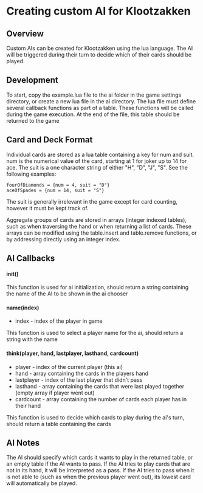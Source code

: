 # Creating custom AI for Klootzakken

## Overview

Custom AIs can be created for Klootzakken using the lua language. The AI will be triggered during their turn to decide which of their cards should be played.

## Development

To start, copy the example.lua file to the ai folder in the game settings directory, or create a new lua file in the ai directory. The lua file must define several callback functions as part of a table. These functions will be called during the game execution. At the end of the file, this table should be returned to the game

## Card and Deck Format

Individual cards are stored as a lua table containing a key for num and suit. num is the numerical value of the card, starting at 1 for joker up to 14 for ace. The suit is a one character string of either "H", "D", "J", "S". See the following examples:

    fourOfDiamonds = {num = 4, suit = "D"}
    aceOfSpades = {num = 14, suit = "S"}

The suit is generally irrelevant in the game except for card counting, however it must be kept track of.

Aggregate groups of cards are stored in arrays (integer indexed tables), such as when traversing the hand or when returning a list of cards. These arrays can be modified using the table.insert and table.remove functions, or by addressing directly using an integer index.

## AI Callbacks

#### init() 

This function is used for ai initialization, should return a string containing the name of the AI to be shown in the ai chooser

#### name(index)

* index - index of the player in game

This function is used to select a player name for the ai, should return a string with the name

#### think(player, hand, lastplayer, lasthand, cardcount)

* player - index of the current player (this ai)
* hand - array containing the cards in the players hand
* lastplayer - index of the last player that didn't pass
* lasthand - array containing the cards that were last played together (empty array if player went out)
* cardcount - array containing the number of cards each player has in their hand

This function is used to decide which cards to play during the ai's turn, should return a table containing the cards

## AI Notes

The AI should specify which cards it wants to play in the returned table, or an empty table if the AI wants to pass. If the AI tries to play cards that are not in its hand, it will be interpreted as a pass. If the AI tries to pass when it is not able to (such as when the previous player went out), its lowest card will automatically be played.

